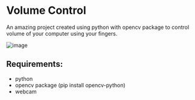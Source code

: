 # Volume Control

An amazing project created using python with opencv package to control volume of your computer using your fingers.

![image](https://user-images.githubusercontent.com/75468116/148714079-b11111c4-2685-4a2e-8cfa-a2dc482ca16a.png)

## Requirements:
   - python
   - opencv package (pip install opencv-python)
   - webcam
